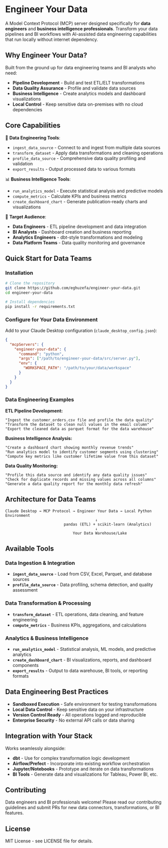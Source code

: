 # Engineer Your Data

A Model Context Protocol (MCP) server designed specifically for **data engineers** and **business intelligence professionals**. Transform your data pipelines and BI workflows with AI-assisted data engineering capabilities that run locally without internet dependency.

## Why Engineer Your Data?

Built from the ground up for data engineering teams and BI analysts who need:
- **Pipeline Development** - Build and test ETL/ELT transformations
- **Data Quality Assurance** - Profile and validate data sources
- **Business Intelligence** - Create analytics models and dashboard visualizations
- **Local Control** - Keep sensitive data on-premises with no cloud dependencies

## Core Capabilities

🚀 **Data Engineering Tools**:
- `ingest_data_source` - Connect to and ingest from multiple data sources
- `transform_dataset` - Apply data transformations and cleaning operations
- `profile_data_source` - Comprehensive data quality profiling and validation
- `export_results` - Output processed data to various formats

📊 **Business Intelligence Tools**:
- `run_analytics_model` - Execute statistical analysis and predictive models
- `compute_metrics` - Calculate KPIs and business metrics
- `create_dashboard_chart` - Generate publication-ready charts and visualizations

🎯 **Target Audience**:
- **Data Engineers** - ETL pipeline development and data integration
- **BI Analysts** - Dashboard creation and business reporting
- **Analytics Engineers** - dbt-style transformations and modeling
- **Data Platform Teams** - Data quality monitoring and governance

## Quick Start for Data Teams

### Installation

```bash
# Clone the repository
git clone https://github.com/eghuzefa/engineer-your-data.git
cd engineer-your-data

# Install dependencies
pip install -r requirements.txt
```

### Configure for Your Data Environment

Add to your Claude Desktop configuration (`claude_desktop_config.json`):

```json
{
  "mcpServers": {
    "engineer-your-data": {
      "command": "python",
      "args": ["/path/to/engineer-your-data/src/server.py"],
      "env": {
        "WORKSPACE_PATH": "/path/to/your/data/workspace"
      }
    }
  }
}
```

### Data Engineering Examples

**ETL Pipeline Development:**
```
"Ingest the customer_orders.csv file and profile the data quality"
"Transform the dataset to clean null values in the email column"
"Export the cleaned data as parquet format for the data warehouse"
```

**Business Intelligence Analysis:**
```
"Create a dashboard chart showing monthly revenue trends"
"Run analytics model to identify customer segments using clustering"
"Compute key metrics like customer lifetime value from this dataset"
```

**Data Quality Monitoring:**
```
"Profile this data source and identify any data quality issues"
"Check for duplicate records and missing values across all columns"
"Generate a data quality report for the monthly data refresh"
```

## Architecture for Data Teams

```
Claude Desktop → MCP Protocol → Engineer Your Data → Local Python Environment
                                        ↓
                          pandas (ETL) + scikit-learn (Analytics)
                                        ↓
                              Your Data Warehouse/Lake
```

## Available Tools

### Data Ingestion & Integration
- **`ingest_data_source`** - Load from CSV, Excel, Parquet, and database sources
- **`profile_data_source`** - Data profiling, schema detection, and quality assessment

### Data Transformation & Processing
- **`transform_dataset`** - ETL operations, data cleaning, and feature engineering
- **`compute_metrics`** - Business KPIs, aggregations, and calculations

### Analytics & Business Intelligence
- **`run_analytics_model`** - Statistical analysis, ML models, and predictive analytics
- **`create_dashboard_chart`** - BI visualizations, reports, and dashboard components
- **`export_results`** - Output to data warehouse, BI tools, or reporting formats

## Data Engineering Best Practices

- **Sandboxed Execution** - Safe environment for testing transformations
- **Local Data Control** - Keep sensitive data on your infrastructure
- **Version Control Ready** - All operations logged and reproducible
- **Enterprise Security** - No external API calls or data sharing

## Integration with Your Stack

Works seamlessly alongside:
- **dbt** - Use for complex transformation logic development
- **Airflow/Prefect** - Incorporate into existing workflow orchestration
- **Jupyter/Notebooks** - Prototype and iterate on data transformations
- **BI Tools** - Generate data and visualizations for Tableau, Power BI, etc.

## Contributing

Data engineers and BI professionals welcome! Please read our contributing guidelines and submit PRs for new data connectors, transformations, or BI features.

## License

MIT License - see LICENSE file for details.